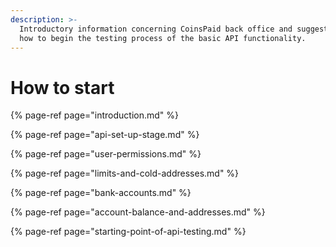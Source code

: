 ```yaml
---
description: >-
  Introductory information concerning CoinsPaid back office and suggestions on
  how to begin the testing process of the basic API functionality.
---
```


# How to start

{% page-ref page="introduction.md" %}

{% page-ref page="api-set-up-stage.md" %}

{% page-ref page="user-permissions.md" %}

{% page-ref page="limits-and-cold-addresses.md" %}

{% page-ref page="bank-accounts.md" %}

{% page-ref page="account-balance-and-addresses.md" %}

{% page-ref page="starting-point-of-api-testing.md" %}



